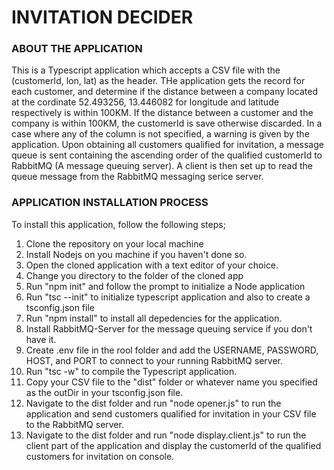 # INVITATION DECIDER

### ABOUT THE APPLICATION

This is a Typescript application which accepts a CSV file with the (customerId, lon, lat) as the header.
THe application gets the record for each customer, and determine if the distance between a company located at the cordinate 52.493256, 13.446082 for longitude and latitude respectively is within 100KM. If the distance between a customer and the company is within 100KM, the customerId is save otherwise discarded. In a case where any of the column is not specified, a warning is given by the application.
Upon obtaining all customers qualified for invitation, a message queue is sent containing the ascending order of the qualified customerId to RabbitMQ (A message queuing server). A client is then set up to read the queue message from the RabbitMQ messaging serice server.

### APPLICATION INSTALLATION PROCESS

To install this application, follow the following steps;

1.  Clone the repository on your local machine
2.  Install Nodejs on you machine if you haven't done so.
3.  Open the cloned application with a text editor of your choice.
4.  Change you directory to the folder of the cloned app
5.  Run "npm init" and follow the prompt to initialize a Node application
6.  Run "tsc --init" to initialize typescript application and also to create a tsconfig.json file
7.  Run "npm install" to install all depedencies for the application.
8.  Install RabbitMQ-Server for the message queuing service if you don't have it.
9.  Create .env file in the rool folder and add the USERNAME, PASSWORD, HOST, and PORT to connect to your running RabbitMQ server.
10. Run "tsc -w" to compile the Typescript application.
11. Copy your CSV file to the "dist" folder or whatever name you specified as the outDir in your tsconfig.json file.
12. Navigate to the dist folder and run "node opener.js" to run the application and send customers qualified for invitation in your CSV file to the RabbitMQ server.
13. Navigate to the dist folder and run "node display.client.js" to run the client part of the application and display the customerId of the qualified customers for
    invitation on console.

